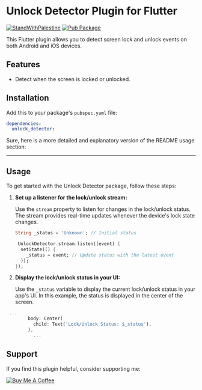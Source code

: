 # Unlock Detector Plugin for Flutter

[![StandWithPalestine](https://raw.githubusercontent.com/TheBSD/StandWithPalestine/main/badges/StandWithPalestine.svg)](https://github.com/TheBSD/StandWithPalestine/blob/main/docs/README.md) [![Pub Package](https://img.shields.io/pub/v/unlock_detector.svg)](https://pub.dev/packages/unlock_detector)

This Flutter plugin allows you to detect screen lock and unlock events on both Android and iOS devices.

## Features

- Detect when the screen is locked or unlocked.

## Installation

Add this to your package's `pubspec.yaml` file:

```yaml
dependencies:
  unlock_detector:
```

Sure, here is a more detailed and explanatory version of the README usage section:

---

## Usage

To get started with the Unlock Detector package, follow these steps:

1. **Set up a listener for the lock/unlock stream:**

   Use the `stream` property to listen for changes in the lock/unlock status. The stream provides real-time updates whenever the device's lock state changes.

   ```dart
   String _status = 'Unknown'; // Initial status

    UnlockDetector.stream.listen((event) {
     setState(() {
       _status = event; // Update status with the latest event
     });
   });
   ```

2. **Display the lock/unlock status in your UI:**

   Use the `_status` variable to display the current lock/unlock status in your app's UI. In this example, the status is displayed in the center of the screen.

```dart
 ...
        body: Center(
          child: Text('Lock/Unlock Status: $_status'),
        ),
          ...
```

## Support

If you find this plugin helpful, consider supporting me:

[![Buy Me A Coffee](https://www.buymeacoffee.com/assets/img/guidelines/download-assets-sm-1.svg)](https://buymeacoffee.com/is10vmust)
